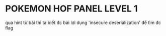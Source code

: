 # POKEMON HOF PANEL LEVEL 1

qua hint từ bài thì ta biết đc bài lợi dụng 'insecure deserialization' để tìm đc flag


